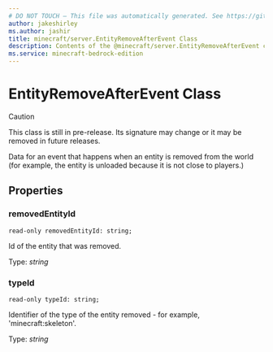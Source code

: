 ```yaml
---
# DO NOT TOUCH — This file was automatically generated. See https://github.com/mojang/minecraftapidocsgenerator to modify descriptions, examples, etc.
author: jakeshirley
ms.author: jashir
title: minecraft/server.EntityRemoveAfterEvent Class
description: Contents of the @minecraft/server.EntityRemoveAfterEvent class.
ms.service: minecraft-bedrock-edition
---
```

# EntityRemoveAfterEvent Class

> [!CAUTION]
> This class is still in pre-release.  Its signature may change or it may be removed in future releases.

Data for an event that happens when an entity is removed from the world (for example, the entity is unloaded because it is not close to players.)

## Properties

### **removedEntityId**
`read-only removedEntityId: string;`

Id of the entity that was removed.

Type: *string*

### **typeId**
`read-only typeId: string;`

Identifier of the type of the entity removed - for example, 'minecraft:skeleton'.

Type: *string*
